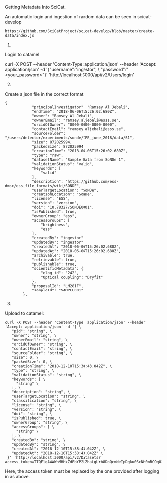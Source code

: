 
Getting Metadata Into SciCat.

An automatic login and ingestion of random data can be seen in scicat-develop
```
https://github.com/SciCatProject/scicat-develop/blob/master/create-data/index.js
```



1.
Login to catamel

 curl -X POST --header 'Content-Type: application/json' --header 'Accept: application/json' -d '{"username":"ingestor", \ 
 "password":"<your_password>"}' 'http://localhost:3000/api/v2/Users/login'

2. 
Create a json file in the correct format.

```
{
            "principalInvestigator": "Ramsey Al Jebali",
            "endTime": "2018-06-06T15:26:02.680Z",
            "owner": "Ramsey Al Jebali",
            "ownerEmail": "ramsey.aljebali@esss.se",
            "orcidOfOwner": "0000-0000-0000-0000",
            "contactEmail": "ramsey.aljebali@esss.se",
            "sourceFolder": "/users/detector/experiments/sonde/IFE_june_2018/data/S1",
            "size": 872025994,
            "packedSize": 872025994,
            "creationTime": "2018-06-06T15:26:02.680Z",
            "type": "raw",
            "datasetName": "Sample Data from SoNDe 1",
            "validationStatus": "valid",
            "keywords": [
                "valid"
            ],
            "description": "https://github.com/ess-dmsc/ess_file_formats/wiki/SONDE",
            "userTargetLocation": "SoNDe",
            "creationLocation": "SoNDe",
            "license": "ESS",
            "version": "version",
            "doi": "10.78327/SONDE0001",
            "isPublished": true,
            "ownerGroup": "ess",
            "accessGroups": [
                "brightness",
                "ess"
            ],
            "createdBy": "ingestor",
            "updatedBy": "ingestor",
            "createdAt": "2018-06-06T15:26:02.680Z",
            "updatedAt": "2018-06-06T15:26:02.680Z",
            "archivable": true,
            "retrievable": true,
            "publishable": true,
            "scientificMetadata": {
                "elog_id": "242",
                "Optical coupling": "Dryfit"
            },
            "proposalId": "LM28IF",
            "sampleId": "SAMPLE001"
        },
```

3. 
Upload to catamel:



```
curl -X POST --header 'Content-Type: application/json' --header 'Accept: application/json' -d '{ \ 
   "pid": "string", \ 
   "owner": "string", \ 
   "ownerEmail": "string", \ 
   "orcidOfOwner": "string", \ 
   "contactEmail": "string", \ 
   "sourceFolder": "string", \ 
   "size": 0, \ 
   "packedSize": 0, \ 
   "creationTime": "2018-12-10T15:38:43.042Z", \ 
   "type": "string", \ 
   "validationStatus": "string", \ 
   "keywords": [ \ 
     "string" \ 
   ], \ 
   "description": "string", \ 
   "userTargetLocation": "string", \ 
   "classification": "string", \ 
   "license": "string", \ 
   "version": "string", \ 
   "doi": "string", \ 
   "isPublished": true, \ 
   "ownerGroup": "string", \ 
   "accessGroups": [ \ 
     "string" \ 
   ], \ 
   "createdBy": "string", \ 
   "updatedBy": "string", \ 
   "createdAt": "2018-12-10T15:38:43.042Z", \ 
   "updatedAt": "2018-12-10T15:38:43.042Z" \ 
 }' 'http://localhost:3000/api/v2/Datasets?access_token=TTQFlqAWWWnMHHxZdPbYP2LZhaLgUrb8DoQcmNeIpDgku0ScNH0oRCOq8JODcF70'
```
Here, the access token  must be replaced by the one provided after logging in as above.



